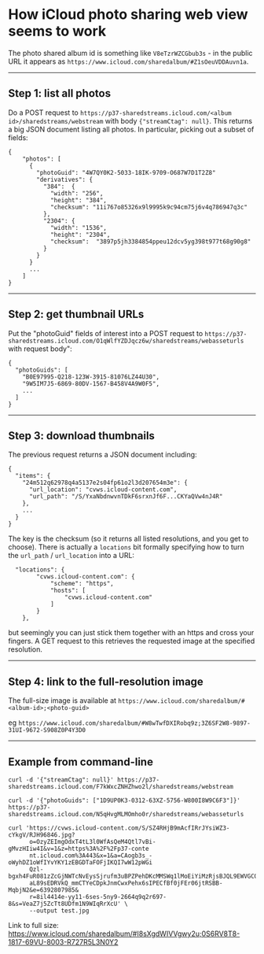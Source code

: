 # How iCloud photo sharing web view seems to work

The photo shared album id is something like `V8eTzrWZCGbub3s` - in the public URL it
appears as `https://www.icloud.com/sharedalbum/#Z1sOeuVDDAuvn1a`.

---
## Step 1: list all photos

Do a POST request to `https://p37-sharedstreams.icloud.com/<album
id>/sharedstreams/webstream` with body `{"streamCtag": null}`. This returns a
big JSON document listing all photos. In particular, picking out a subset of fields:

```
{
    "photos": [
      {
        "photoGuid": "4W7QY0K2-5033-18IK-9709-O687W7D1T2Z8"
        "derivatives": {
          "384":  {
            "width": "256",
            "height": "384",
            "checksum": "11i767o85326x9l9995k9c94cm75j6v4q786947q3c"
          },
          "2304": {
            "width": "1536",
            "height": "2304",
            "checksum":  "3897p5jh3384854ppeu12dcv5yg398t977t68g90g8"
          }
        }
      }
      ...
    ]
}
```

---
## Step 2: get thumbnail URLs

Put the "photoGuid" fields of interest into a POST request to `https://p37-sharedstreams.icloud.com/O1qWlfYZDJqcz6w/sharedstreams/webasseturls` with request body":

```
{
  "photoGuids": [
    "B0E97995-Q218-123W-3915-81076LZ44U30",
    "9W5IM7J5-6869-80DV-1567-B458V4A9W0F5",
    ...
  ]
}
```

---
## Step 3: download thumbnails

The previous request returns a JSON document including:

```
{
  "items": {
    "24m512q62978q4a5137e2s04fp61o2l3d207654m3e": {
      "url_location": "cvws.icloud-content.com",
      "url_path": "/S/YxaNbdnwvnTDkF6srxnJf6F...CKYaQVw4nJ4R"
    },
    ...
  }
}
```

The key is the checksum (so it returns all listed resolutions, and you get to
choose). There is actually a `locations` bit formally specifying how to turn the
`url_path` / `url_location` into a URL:

```
  "locations": {
        "cvws.icloud-content.com": {
            "scheme": "https",
            "hosts": [
                "cvws.icloud-content.com"
            ]
        }
    },
```

but seemingly you can just stick them together with an https and cross your fingers. A
GET request to this retrieves the requested image at the specified resolution.

---
## Step 4: link to the full-resolution image

The full-size image is available at
`https://www.icloud.com/sharedalbum/#<album-id>;<photo-guid>`

eg `https://www.icloud.com/sharedalbum/#W8wTwfDXIRobq9z;3Z6SF2W8-9897-31UI-9672-S908Z0P4Y3D0`

---
## Example from command-line

```
curl -d '{"streamCtag": null}' https://p37-sharedstreams.icloud.com/F7kWxcZNHZhwo2l/sharedstreams/webstream

curl -d '{"photoGuids": ["1D9UP0K3-0312-63XZ-5756-W800I8W9C6F3"]}' https://p37-sharedstreams.icloud.com/N5qHvgMLMOmho0r/sharedstreams/webasseturls

curl 'https://cvws.icloud-content.com/S/SZ4RHjB9mAcfIRrJYsiWZ3-cYkgV/RJH96846.jpg?
      o=OzyZEImgOdxT4tL3l0WfAsQeM4Qtl7vBi-gMvzHIiw4I&v=1&z=https%3A%2F%2Fp37-conte
      nt.icloud.com%3A443&x=1&a=CAogb3s_-oWyhDZ1oWfIYvYKY1zEBGDTaFOFjIKQI7wW12pWGi
      Qzl-bgxh4FuR081zZcGjNWTcNvEysSjrufm3uBPZPehDKcMMSWq1lMoEiYiMzRjsBJQL9EWVGCQj
      aL89sEDRVkQ_mmCTYeCDpkJnmCwxPehx6sIPECfBf0jFEr06jtRSBB-MqbjN2&e=6392807985&
      r=8il4414e-yy11-6ses-5ny9-2664q9q2r697-8&s=VeaZ7j5ZcTt8UDfm1N9WIqRrXcU' \
      --output test.jpg
```

Link to full size: https://www.icloud.com/sharedalbum/#I8sXgdWIVVgwy2u;0S6RV8T8-1817-69VU-8003-R727R5L3N0Y2

